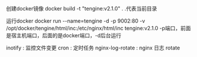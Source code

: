 创建docker镜像
docker build -t "tengine:v2.1.0" .
.代表当前目录

 
运行docker
docker run --name=tengine -d -p 9002:80 -v /opt/docker/tengine/html/inc:/etc/nginx/html/inc  tengine:v2.1.0 
-p端口，前面是宿主机端口，后面的是docker端口，-d后台运行


inotify : 监控文件变更
cron : 定时任务
nginx-log-rotate : nginx 日志 rotate